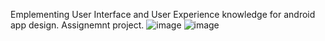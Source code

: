 Emplementing User Interface and User Experience knowledge for android app design. 
Assignemnt project.
![image](https://user-images.githubusercontent.com/81549043/172742844-09facd82-e41a-4142-8d7e-4cf3ed4b633b.png)
![image](https://user-images.githubusercontent.com/81549043/172743075-4da30cf1-4a4b-48b1-a22c-82b603c4dc91.png)
